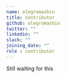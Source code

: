 ```yaml
---
name: olegromashin
title: Contributor
github: olegromashin
twitter: ""
linkedin: ""
slack: ""
joining_date: ""
role : contributor
---
```


Still waiting for this
